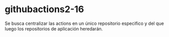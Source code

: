 # githubactions2-16
Se busca centralizar las actions en un único repositorio especifico y del que luego los repositorios de aplicación heredarán.
